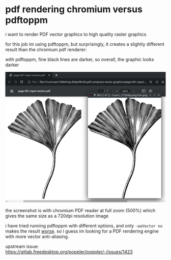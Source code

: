 # pdf rendering chromium versus pdftoppm

i want to render PDF vector graphics to high quality raster graphics

for this job im using pdftoppm, but surprisingly,
it creates a slightly different result than the chromium pdf renderer:

with pdftoppm, fine black lines are darker, so overall, the graphic looks darker

![](pdf-rendering-chromium-versus-pdftoppm-png-720dpi.png)

the screenshot is with chromium PDF reader at full zoom (500%) which gives the same size as a 720dpi resolution image

i have tried running pdftoppm with different options, and only `-aaVector no` makes the result [worse](page-061.input-vectors.pdf.720dpi.aaVector-no.png.trim.png). so i guess im looking for a PDF rendering engine with more vector anti-aliasing.

upstream issue: https://gitlab.freedesktop.org/poppler/poppler/-/issues/1423
